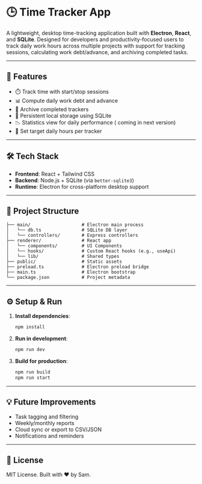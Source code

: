 # 🕒 Time Tracker App

A lightweight, desktop time-tracking application built with **Electron**, **React**, and **SQLite**. Designed for developers and productivity-focused users to track daily work hours across multiple projects with support for tracking sessions, calculating work debt/advance, and archiving completed tasks.

---

## 🚀 Features

- ⏱️ Track time with start/stop sessions
- 📊 Compute daily work debt and advance
- 📁 Archive completed trackers
- 💾 Persistent local storage using SQLite
- 📉 Statistics view for daily performance ( coming in next version)
- 🎯 Set target daily hours per tracker

---

## 🛠 Tech Stack

- **Frontend**: React + Tailwind CSS
- **Backend**: Node.js + SQLite (via `better-sqlite3`)
- **Runtime**: Electron for cross-platform desktop support

---

## 📂 Project Structure

```
├── main/                   # Electron main process
│   └── db.ts               # SQLite DB layer
│   └── controllers/        # Express controllers
├── renderer/               # React app
│   └── components/         # UI Components
│   └── hooks/              # Custom React hooks (e.g., useApi)
│   └── lib/                # Shared types
├── public/                 # Static assets
├── preload.ts              # Electron preload bridge
├── main.ts                 # Electron bootstrap
└── package.json            # Project metadata
```

---

## ⚙️ Setup & Run

1. **Install dependencies**:

   ```bash
   npm install
   ```

2. **Run in development**:

   ```bash
   npm run dev
   ```

3. **Build for production**:

   ```bash
   npm run build
   npm run start
   ```

---

## 💡 Future Improvements

- Task tagging and filtering
- Weekly/monthly reports
- Cloud sync or export to CSV/JSON
- Notifications and reminders

---

## 📜 License

MIT License. Built with ❤️ by Sam.

